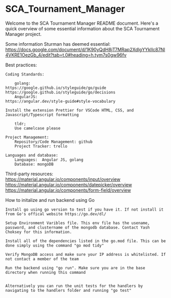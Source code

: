 # SCA_Tournament_Manager

Welcome to the SCA Tournament Manager README document. Here's a quick overview of some essential
information about the SCA Tournament Manager project.

Some information Sturman has deemed essential:
https://docs.google.com/document/d/1K90yQdH8jT7MRap2XdlgYYklIc87Nl4VKRE1OezGb_4/edit?tab=t.0#heading=h.tym7s0gw96fv

Best practices:

    Coding Standards:
    
        golang:
    https://google.github.io/styleguide/go/guide
    https://google.github.io/styleguide/go/decisions
        AngularJS:
    https://angular.dev/style-guide#style-vocabulary

    Install the extension Prettier for VSCode HTML, CSS, and Javascript/Typescript formatting

        tldr;
        Use camelcase please

    Project Management:
        Repository/Code Management: github
        Project Tracker: trello
    
    Languages and database:
        Languages:  Angular JS, golang
        Database: mongoDB


Third-party resources:
    https://material.angular.io/components/input/overview
    https://material.angular.io/components/datepicker/overview
    https://material.angular.io/components/form-field/overview

How to initalize and run backend using Go

    Install go using go version to test if you have it. If not install it from Go's offical website https://go.dev/dl/

    Setup Environment Varibles file. This env file has the usename, password, and clustername of the mongodb database. Contact Yash Choksey for this information.

    Install all of the dependencies listed in the go.mod file. This can be done simply using the command "go mod tidy"

    Verify MongoDB access and make sure your IP address is whitelisted. If not contact a member of the team

    Run the backend using "go run". Make sure you are in the base directory when running this command

    
    Alternatively you can run the unit tests for the handlers by navigating to the handlers folder and running "go test"

